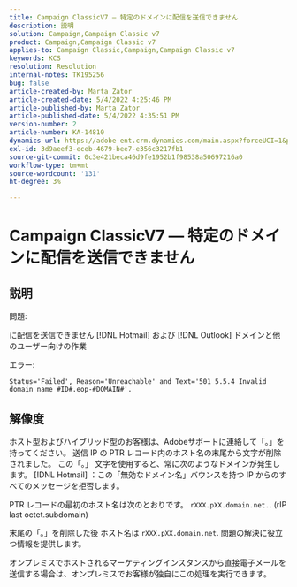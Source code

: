 ```yaml
---
title: Campaign ClassicV7 — 特定のドメインに配信を送信できません
description: 説明
solution: Campaign,Campaign Classic v7
product: Campaign,Campaign Classic v7
applies-to: Campaign Classic,Campaign,Campaign Classic v7
keywords: KCS
resolution: Resolution
internal-notes: TK195256
bug: false
article-created-by: Marta Zator
article-created-date: 5/4/2022 4:25:46 PM
article-published-by: Marta Zator
article-published-date: 5/4/2022 4:35:51 PM
version-number: 2
article-number: KA-14810
dynamics-url: https://adobe-ent.crm.dynamics.com/main.aspx?forceUCI=1&pagetype=entityrecord&etn=knowledgearticle&id=071673d8-c6cb-ec11-a7b5-6045bd00d4f5
exl-id: 3d9aeef3-eceb-4679-bee7-e356c3217fb1
source-git-commit: 0c3e421beca46d9fe1952b1f98538a50697216a0
workflow-type: tm+mt
source-wordcount: '131'
ht-degree: 3%

---
```


# Campaign ClassicV7 — 特定のドメインに配信を送信できません

## 説明


問題:

に配信を送信できません [!DNL Hotmail] および [!DNL Outlook] ドメインと他のユーザー向けの作業

エラー:

`Status='Failed', Reason='Unreachable' and Text='501 5.5.4 Invalid domain name #ID#.eop-#DOMAIN#'.`


## 解像度


ホスト型およびハイブリッド型のお客様は、Adobeサポートに連絡して「。」を持ってください。 送信 IP の PTR レコード内のホスト名の末尾から文字が削除されました。 この「。」 文字を使用すると、常に次のようなドメインが発生します。 [!DNL Hotmail] ：この「無効なドメイン名」バウンスを持つ IP からのすべてのメッセージを拒否します。

PTR レコードの最初のホスト名は次のとおりです。 `rXXX.pXX.domain.net.`. (rIP last octet.subdomain)

末尾の「。」を削除した後 ホスト名は `rXXX.pXX.domain.net`. 問題の解決に役立つ情報を提供します。

オンプレミスでホストされるマーケティングインスタンスから直接電子メールを送信する場合は、オンプレミスでお客様が独自にこの処理を実行できます。
